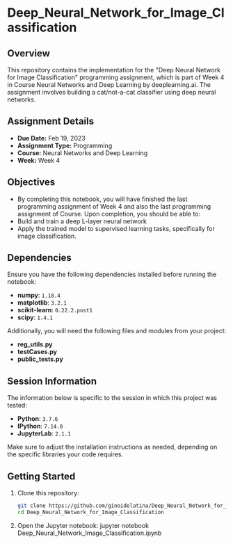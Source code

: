 # Deep_Neural_Network_for_Image_Classification

## Overview
This repository contains the implementation for the "Deep Neural Network for Image Classification" programming assignment, which is part of Week 4 in Course Neural Networks and Deep Learning by deeplearning.ai. The assignment involves building a cat/not-a-cat classifier using deep neural networks.

## Assignment Details
- **Due Date:** Feb 19, 2023
- **Assignment Type:** Programming
- **Course:** Neural Networks and Deep Learning 
- **Week:** Week 4

## Objectives
- By completing this notebook, you will have finished the last programming assignment of Week 4 and also the last programming assignment of Course. Upon completion, you should be able to:
- Build and train a deep L-layer neural network
- Apply the trained model to supervised learning tasks, specifically for image classification.

## Dependencies
Ensure you have the following dependencies installed before running the notebook:
- **numpy**: `1.18.4`
- **matplotlib**: `3.2.1`
- **scikit-learn**: `0.22.2.post1`
- **scipy**: `1.4.1`

Additionally, you will need the following files and modules from your project:
- **reg_utils.py**
- **testCases.py**
- **public_tests.py**

## Session Information
The information below is specific to the session in which this project was tested:

- **Python**: `3.7.6`
- **IPython**: `7.14.0`
- **JupyterLab**: `2.1.1`

Make sure to adjust the installation instructions as needed, depending on the specific libraries your code requires.

## Getting Started
1. Clone this repository:
   ```bash
   git clone https://github.com/ginoidelatina/Deep_Neural_Network_for_Image_Classification.git
   cd Deep_Neural_Network_for_Image_Classification

2. Open the Jupyter notebook:
   jupyter notebook Deep_Neural_Network_Image_Classification.ipynb
